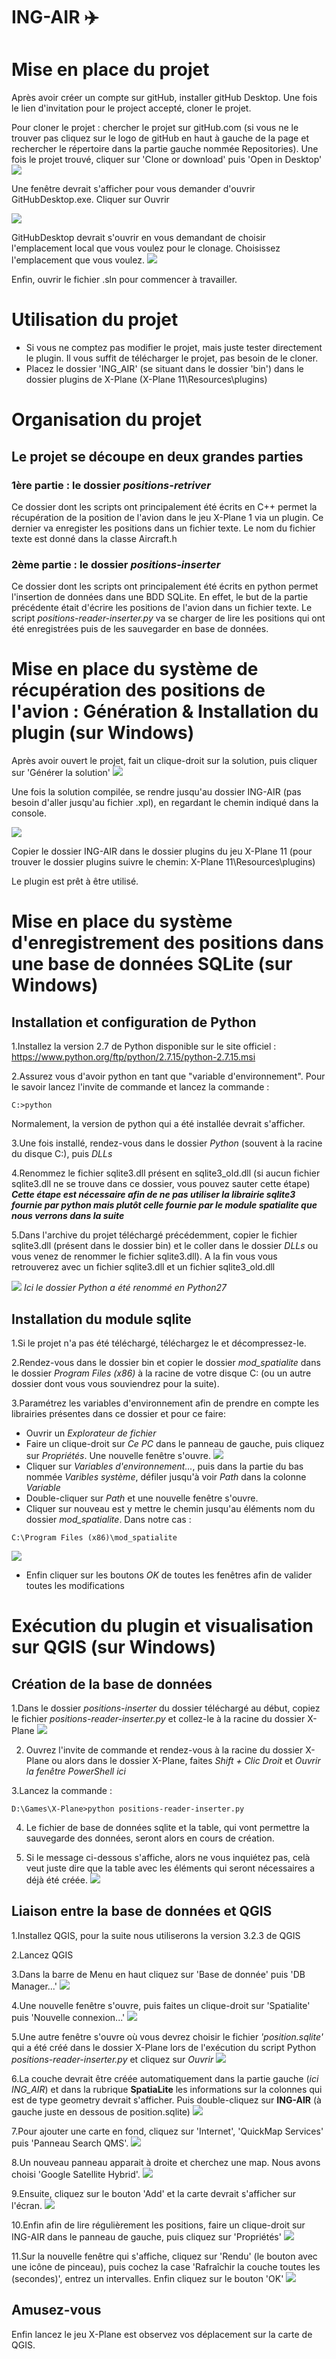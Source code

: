 # ING-AIR ✈️

# Mise en place du projet
Après avoir créer un compte sur gitHub, installer gitHub Desktop.
Une fois le lien d'invitation pour le project accepté, cloner le projet.

Pour cloner le projet :
chercher le projet sur gitHub.com (si vous ne le trouver pas cliquez sur le logo de gitHub en haut à gauche de la page et rechercher le répertoire dans la partie gauche nommée Repositories).
Une fois le projet trouvé, cliquer sur 'Clone or download' puis 'Open in Desktop'
![](images/git_clone.png)

Une fenêtre devrait s'afficher pour vous demander d'ouvrir GitHubDesktop.exe. Cliquer sur Ouvrir

![](images/git_open_desktop.png)

GitHubDesktop devrait s'ouvrir en vous demandant de choisir l'emplacement local que vous voulez pour le clonage. Choisissez l'emplacement que vous voulez.
![](images/git_local_repo.png)

Enfin, ouvrir le fichier .sln pour commencer à travailler.

# Utilisation du projet
- Si vous ne comptez pas modifier le projet, mais juste tester directement le plugin. Il vous suffit de télécharger le projet, pas besoin de le cloner.
- Placez le dossier 'ING_AIR' (se situant dans le dossier 'bin') dans le dossier plugins de X-Plane (X-Plane 11\Resources\plugins)

# Organisation du projet
## Le projet se découpe en deux grandes parties

### 1ère partie : le dossier **_positions-retriver_**
Ce dossier dont les scripts ont principalement été écrits en C++ permet la récupération de la position de l'avion dans le jeu X-Plane 1 via un plugin. Ce dernier va enregister les positions dans un fichier texte. Le nom du fichier texte est donné dans la classe Aircraft.h

### 2ème partie : le dossier **_positions-inserter_**
Ce dossier dont les scripts ont principalement été écrits en python permet l'insertion de données dans une BDD SQLite. En effet, le but de la partie précédente était d'écrire les positions de l'avion dans un fichier texte. Le script _positions-reader-inserter.py_ va se charger de lire les positions qui ont été enregistrées puis de les sauvegarder en base de données.

# Mise en place du système de récupération des positions de l'avion : Génération & Installation du plugin (sur Windows)
Après avoir ouvert le projet, fait un clique-droit sur la solution, puis cliquer sur 'Générer la solution'
![](images/vs_compil.png)

Une fois la solution compilée, se rendre jusqu'au dossier ING-AIR (pas besoin d'aller jusqu'au fichier .xpl), en regardant le chemin indiqué dans la console.

![](images/vs_compil_end.png)

Copier le dossier ING-AIR dans le dossier plugins du jeu X-Plane 11 (pour trouver le dossier plugins suivre le chemin: X-Plane 11\Resources\plugins)

Le plugin est prêt à être utilisé.

# Mise en place du système d'enregistrement des positions dans une base de données SQLite (sur Windows)
## Installation et configuration de Python
1.Installez la version 2.7 de Python disponible sur le site officiel : https://www.python.org/ftp/python/2.7.15/python-2.7.15.msi

2.Assurez vous d'avoir python en tant que "variable d'environnement". Pour le savoir lancez l'invite de commande et lancez la commande :
```
C:>python
```
Normalement, la version de python qui a été installée devrait s'afficher.

3.Une fois installé, rendez-vous dans le dossier _Python_ (souvent à la racine du disque C:), puis _DLLs_

4.Renommez le fichier sqlite3.dll présent en sqlite3_old.dll (si aucun fichier sqlite3.dll ne se trouve dans ce dossier, vous pouvez sauter cette étape)
**_Cette étape est nécessaire afin de ne pas utiliser la librairie sqlite3 fournie par python mais plutôt celle fournie par le module spatialite que nous verrons dans la suite_**

5.Dans l'archive du projet téléchargé précédemment, copier le fichier sqlite3.dll (présent dans le dossier bin) et le coller dans le dossier _DLLs_ ou vous venez de renommer le fichier sqlite3.dll). A la fin vous vous retrouverez avec un fichier sqlite3.dll et un fichier sqlite3_old.dll

![](images/sqlite_renaming.png)
_Ici le dossier Python a été renommé en Python27_


## Installation du module sqlite
1.Si le projet n'a pas été téléchargé, téléchargez le et décompressez-le.

2.Rendez-vous dans le dossier bin et copier le dossier _mod_spatialite_ dans le dossier _Program Files (x86)_ à la racine de votre disque C: (ou un autre dossier dont vous vous souviendrez pour la suite).

3.Paramétrez les variables d'environnement afin de prendre en compte les librairies présentes dans ce dossier et pour ce faire:
- Ouvrir un _Explorateur de fichier_
- Faire un clique-droit sur _Ce PC_ dans le panneau de gauche, puis cliquez sur _Propriétés_. Une nouvelle fenêtre s'ouvre.
![](images/variable1.png)
- Cliquer sur _Variables d'environnement..._, puis dans la partie du bas nommée _Varibles système_, défiler jusqu'à voir _Path_ dans la colonne _Variable_
- Double-cliquer sur _Path_ et une nouvelle fenêtre s'ouvre.
- Cliquer sur nouveau est y mettre le chemin jusqu'au éléments nom du dossier _mod_spatialite_. Dans notre cas : 
```
C:\Program Files (x86)\mod_spatialite
```
![](images/variable2.png)
- Enfin cliquer sur les boutons _OK_ de toutes les fenêtres afin de valider toutes les modifications

# Exécution du plugin et visualisation sur QGIS (sur Windows)
## Création de la base de données
1.Dans le dossier _positions-inserter_ du dossier téléchargé au début, copiez le fichier _positions-reader-inserter.py_ et collez-le à la racine du dossier X-Plane
![](images/inserter_file_moving.png)

2. Ouvrez l'invite de commande et rendez-vous à la racine du dossier X-Plane ou alors dans le dossier X-Plane, faites _Shift + Clic Droit_ et _Ouvrir la fenêtre PowerShell ici_

3.Lancez la commande :
```
D:\Games\X-Plane>python positions-reader-inserter.py
```

4. Le fichier de base de données sqlite et la table, qui vont permettre la sauvegarde des données, seront alors en cours de création.

5. Si le message ci-dessous s'affiche, alors ne vous inquiétez pas, celà veut juste dire que la table avec les éléments qui seront nécessaires a déjà été créée.
![](images/run_python_script.png)

## Liaison entre la base de données et QGIS
1.Installez QGIS, pour la suite nous utiliserons la version 3.2.3 de QGIS

2.Lancez QGIS

3.Dans la barre de Menu en haut cliquez sur 'Base de donnée' puis 'DB Manager...'
![](images/qgis1.png)

4.Une nouvelle fenêtre s'ouvre, puis faites un clique-droit sur 'Spatialite' puis 'Nouvelle connexion...'
![](images/qgis2.png)

5.Une autre fenêtre s'ouvre où vous devrez choisir le fichier _'position.sqlite'_ qui a été créé dans le dossier X-Plane lors de l'exécution du script Python _positions-reader-inserter.py_ et cliquez sur _Ouvrir_
![](images/qgis3.png)

6.La couche devrait être créée automatiquement dans la partie gauche (_ici ING_AIR_) et dans la rubrique **SpatiaLite** les informations sur la colonnes qui est de type geometry devrait s'afficher. Puis double-cliquez sur **ING-AIR** (à gauche juste en dessous de position.sqlite)
![](images/qgis4.png)

7.Pour ajouter une carte en fond, cliquez sur 'Internet', 'QuickMap Services' puis 'Panneau Search QMS'.
![](images/qgis5.png)

8.Un nouveau panneau apparait à droite et cherchez une map. Nous avons choisi 'Google Satellite Hybrid'.
![](images/qgis6.png)

9.Ensuite, cliquez sur le bouton 'Add' et la carte devrait s'afficher sur l'écran.
![](images/qgis7.png)

10.Enfin afin de lire régulièrement les positions, faire un clique-droit sur ING-AIR dans le panneau de gauche, puis cliquez sur 'Propriétés'
![](images/qgis8.png)

11.Sur la nouvelle fenêtre qui s'affiche, cliquez sur 'Rendu' (le bouton avec une icône de pinceau), puis cochez la case 'Rafraîchir la couche toutes les (secondes)', entrez un intervalles. Enfin cliquez sur le bouton 'OK'
![](images/qgis9.png)

## Amusez-vous
Enfin lancez le jeu X-Plane est observez vos déplacement sur la carte de QGIS.
